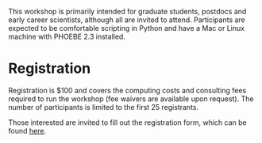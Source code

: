 
This workshop is primarily intended for graduate students, postdocs and early career scientists, although all are invited to attend.  Participants are expected to be comfortable scripting in Python and have a Mac or Linux machine with PHOEBE 2.3 installed.

# Registration
Registration is $100 and covers the computing costs and consulting fees required to run the workshop (fee waivers are available upon request).  The number of participants is limited to the first 25 registrants.

Those interested are invited to fill out the registration form, which can be found [here](https://docs.google.com/forms/d/e/1FAIpQLSeSzIgRb1M8VulyXsup1d_ZB5Mvox-MGf2-HP-JuMA5p2kAdg/viewform).
